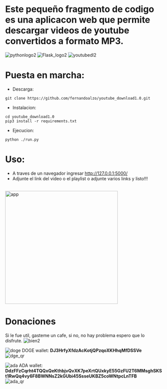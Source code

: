 # Este pequeño fragmento de codigo es una aplicacon web que permite descargar videos de youtube convertidos a formato MP3. <br>

![pythonlogo2](https://user-images.githubusercontent.com/34621303/115253118-ae7e3000-a0f1-11eb-965f-ca55950c5237.png)
![Flask_logo2](https://user-images.githubusercontent.com/34621303/115253554-1c2a5c00-a0f2-11eb-9e9c-b2838a1cc14a.png)
![youtubedl2](https://user-images.githubusercontent.com/34621303/115253901-762b2180-a0f2-11eb-89a8-aa2c58dc786d.png)


# Puesta en marcha:
* Descarga:
```
git clone https://github.com/fernandoalzo/youtube_download1.0.git
```
* Instalacion:
```
cd youtube_download1.0
pip3 install -r requirements.txt
```

* Ejecucion:
```
python ./run.py
```

# Uso:
- A traves de un navegador ingresar http://127.0.0.1:5000/ <br>
- Adjunte el link del video o el playlist o adjunte varios links y listo!!! <br> <br>
<img width="361" alt="app" src="https://user-images.githubusercontent.com/34621303/115258870-fd7a9400-a0f6-11eb-9981-f6daefd6ff55.png">


# Donaciones

Si le fue util, gasteme un cafe, si no, no hay problema espero que lo disfrute.   ![bien2](https://user-images.githubusercontent.com/34621303/115312951-f9bb3180-a137-11eb-9f9f-cc3c0aa03ae9.png)
<br>

![doge](https://user-images.githubusercontent.com/34621303/115251719-6a3e6000-a0f0-11eb-8411-cadb4d15f099.png)  DOGE wallet: **DJ3HrfyXfdzAcKotjQPzqoXKHhqMfDSSVe** <br>
![dge_qr](https://user-images.githubusercontent.com/34621303/115313385-c88f3100-a138-11eb-9621-6d101291014f.png)

![ada](https://user-images.githubusercontent.com/34621303/115251146-dec4cf00-a0ef-11eb-8520-8443c8c55b53.png) ADA wallet:       **DdzFFzCqrht4TQQxQeKthbjvQvXK7peXrtQUxkyE55GzFU2T6MMsghSKSt1RwQq4vy6F8BWNNsZ2kGUbi45SsseUKBZ5coWNtpcLnTFB** 
<br>
![ada_qr](https://user-images.githubusercontent.com/34621303/115313669-510dd180-a139-11eb-9535-59719d46114f.png)

